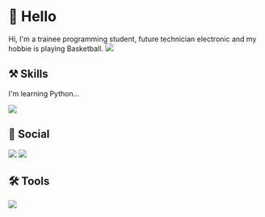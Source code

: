 # 👋 Hello 
Hi, I'm a trainee programming student, future technician electronic and my hobbie is playing Basketball.
![](https://i.pinimg.com/originals/1e/a6/66/1ea66601f1ee09b578c40feee6ecd953.gif)
## ⚒️ Skills
I'm learning Python...

![](https://img.shields.io/badge/Python-14354C?style=for-the-badge&logo=python&logoColor=white)  
## 📲 Social
<a href="https://twitter.com/la_serenisima_v?t=zQPhlUJgDBm5ozlZu2A-dg&s=33"><img src="https://img.shields.io/badge/Twitter-1DA1F2?style=for-the-badge&logo=twitter&logoColor=white"></a>
<a href="https://instagram.com/0_o__sami__o_0?igshid=MzNlNGNkZWQ4Mg=="><img src="https://img.shields.io/badge/Instagram-E4405F?style=for-the-badge&logo=instagram&logoColor=white"></a>
## 🛠 Tools
![](https://img.shields.io/badge/PyCharm-000000.svg?&style=for-the-badge&logo=PyCharm&logoColor=white)
